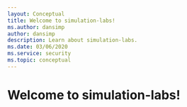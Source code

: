 ```yaml
---
layout: Conceptual
title: Welcome to simulation-labs!
ms.author: dansimp
author: dansimp
description: Learn about simulation-labs.
ms.date: 03/06/2020
ms.service: security
ms.topic: conceptual
---
```



# Welcome to simulation-labs!
